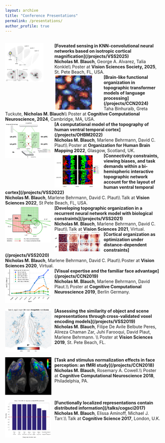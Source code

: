 ```yaml
---
layout: archive
title: "Conference Presentations"
permalink: /presentations/
author_profile: true
---
```


<br>
<img align="left" src="/images/VSS2025_pic.png" width="125" style="margin-right:35px"/> <b>[Foveated sensing in KNN-convolutional neural networks based on isotropic cortical magnification](/projects/VSS2025)</b> <br>
<b>Nicholas M. Blauch</b>, George A. Alvarez, Talia Konkle\\
Poster at <b>Vision Sciences Society, 2025</b>, St. Pete Beach, FL, USA.

<br>
<img align="left" src="/images/topoformer_pic.png" width="125" style="margin-right:35px"/> <b>[Brain-like functional organization in topographic transformer models of language processing](/projects/CCN2024)</b> <br>
Taha Binhuraib, Greta Tuckute, <b>Nicholas M. Blauch</b>\\
Poster at <b>Cognitive Computational Neuroscience, 2024</b>, Cambridge, MA, USA.

<br style="clear:both" />
<img align="left" src="/images/OHBM2022_pic.png" width="150" style="margin-right:10px"/> <b>[A computational model of the topography of human ventral temporal cortex](/projects/OHBM2022)</b> <br>
<b>Nicholas M. Blauch</b>, Marlene Behrmann, David C. Plaut\\
Poster at <b>Organization for Human Brain Mapping 2022</b>, Glasgow, Scotland, UK.

<br>
<img align="left" src="/images/VSS2022_pic.png" width="150" style="margin-right:10px"/> <b>[Connectivity constraints, viewing biases, and task demands within a bi-hemispheric interactive topographic network account for the layout of human ventral temporal cortex](/projects/VSS2022)</b> <br>
<b>Nicholas M. Blauch</b>, Marlene Behrmann, David C. Plaut\\
Talk at <b>Vision Sciences 2022</b>, St Pete Beach, FL, USA.

<br>
<img align="left" src="/images/VSS2021_pic.png" width="150" style="margin-right:10px"/> <b>[Developing topographic organization in a recurrent neural network model with biological constraints](/projects/VSS2021)</b> <br>
<b>Nicholas M. Blauch</b>, Marlene Behrmann, David C. Plaut\\
Talk at <b>Vision Sciences 2021</b>, Virtual.

<br>
<img align="left" src="/images/VSS2020_pic.png" width="150" style="margin-right:10px"/> <b>[Cortical organization as optimization under distance-dependent constraints](/projects/VSS2020)</b> <br>
<b>Nicholas M. Blauch</b>, Marlene Behrmann, David C. Plaut\\
Poster at <b>Vision Sciences 2020</b>, Virtual.

<!-- <br style="clear:both" /> -->
<br>
<img align="left" src="/images/ccn2019_pic.png" width="150" style="margin-right:10px"/> <b>[Visual expertise and the familiar face advantage](/projects/CCN2019)</b> <br>
<b>Nicholas M. Blauch</b>, Marlene Behrmann, David Plaut.\\
Poster at <b>Cognitive Computational Neuroscience 2019</b>, Berlin Germany.

<br style="clear:both" />
<br>
<img align="left" src="/images/vss2019_pic.png" width="150" style="margin-right:10px"/> <b>[Assessing the similarity of object and scene representations through cross-validated voxel encoding models](/projects/VSS2019)</b> <br>
<b>Nicholas M. Blauch</b>, Filipe De Avile Belbute Peres, Alireza Chaman Zar, Juhi Farooqui, David Plaut, Marlene Behrmann. \\
Poster at <b>Vision Sciences 2019</b>, St. Pete Beach, FL.

<br style="clear:both" />
<br>
<img align="left" src="/images/ccn2018_pic.png" width="150" style="margin-right:10px"/> <b>[Task and stimulus normalization effects in face perception: an fMRI study](/projects/CCN2018)</b> <br>
<b>Nicholas M. Blauch</b>, Rosemary A. Cowell.\\
Poster at <b>Cognitive Computational Neuroscience 2018</b>, Philadelphia, PA.

<br style="clear:both" />
<br>
<img align="left" src="/images/cogsci2017_pic.png" width="150" style="margin-right:10px"/> <b>[Functionally localized representations contain distributed information](/talks/cogsci2017)</b> <br>
<b>Nicholas M. Blauch</b>, Elissa Aminoff, Michael J. Tarr.\\
Talk at <b>Cognitive Science 2017</b>, London, U.K.
